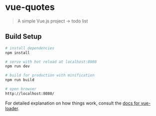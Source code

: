 # vue-quotes

> A simple Vue.js project -> todo list

## Build Setup

``` bash
# install dependencies
npm install

# serve with hot reload at localhost:8080
npm run dev

# build for production with minification
npm run build

# open browser
http://localhost:8080/
```

For detailed explanation on how things work, consult the [docs for vue-loader](http://vuejs.github.io/vue-loader).
